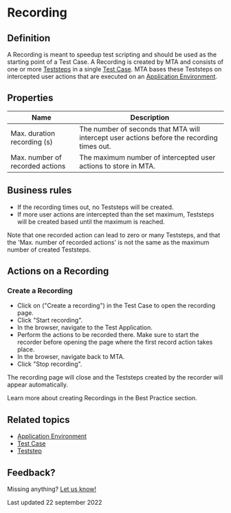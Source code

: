 # Recording



## Definition

A Recording is meant to speedup test scripting and should be used as the starting point of a Test Case. A Recording is created by MTA and consists of one or more [Teststeps](teststep) in a single [Test Case](test-case). MTA bases these Teststeps on intercepted user actions that are executed on an [Application Environment](application-environment).

## Properties
| Name | Description |
| ----------- | ----------- |
| Max. duration recording (s) | The number of seconds that MTA will intercept user actions before the recording times out. |
| Max. number of recorded actions | The maximum number of intercepted user actions to store in MTA. |

## Business rules
- If the recording times out, no Teststeps will be created. 
- If more user actions are intercepted than the set maximum, Teststeps will be created based until the maximum is reached.

Note that one recorded action can lead to zero or many Teststeps, and that the 'Max. number of recorded actions' is not the same as the maximum number of created Teststeps.

## Actions on a Recording

### Create a Recording

- Click on <i class="fas fa-video"></i> ("Create a recording") in the Test Case to open the recording page.
- Click "Start recording".
- In the browser, navigate to the Test Application.
- Perform the actions to be recorded there. Make sure to start the recorder before opening the page where the first record action takes place.
- In the browser, navigate back to MTA.
- Click "Stop recording".

The recording page will close and the Teststeps created by the recorder will appear automatically. 

Learn more about creating Recordings in the Best Practice section.

## Related topics
- [Application Environment](application-environment)
- [Test Case](test-case)
- [Teststep](teststep)

## Feedback?
Missing anything? [Let us know!](mailto:support@menditect.com)

Last updated 22 september 2022